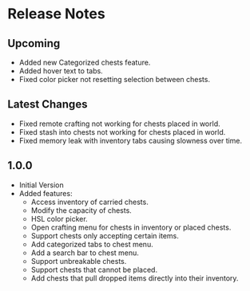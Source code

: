 ﻿# Release Notes

## Upcoming

- Added new Categorized chests feature.
- Added hover text to tabs.
- Fixed color picker not resetting selection between chests.

## Latest Changes

- Fixed remote crafting not working for chests placed in world.
- Fixed stash into chests not working for chests placed in world.
- Fixed memory leak with inventory tabs causing slowness over time.

## 1.0.0

- Initial Version
- Added features:
    - Access inventory of carried chests.
    - Modify the capacity of chests.
    - HSL color picker.
    - Open crafting menu for chests in inventory or placed chests.
    - Support chests only accepting certain items.
    - Add categorized tabs to chest menu.
    - Add a search bar to chest menu.
    - Support unbreakable chests.
    - Support chests that cannot be placed.
    - Add chests that pull dropped items directly into their inventory.